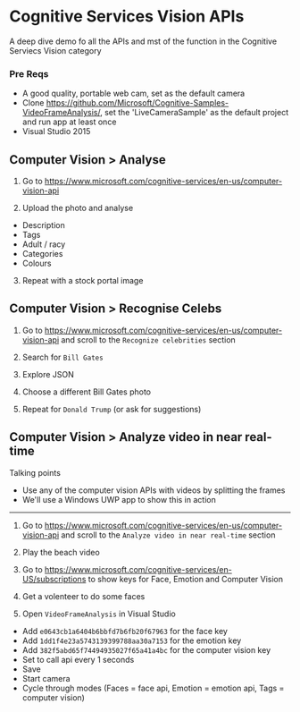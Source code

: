 # Cognitive Services Vision APIs
A deep dive demo fo all the APIs and mst of the function in the Cognitive Serviecs Vision category

### Pre Reqs
* A good quality, portable web cam, set as the default camera
* Clone https://github.com/Microsoft/Cognitive-Samples-VideoFrameAnalysis/, set the 'LiveCameraSample' as the default project and run app at least once
* Visual Studio 2015

## Computer Vision > Analyse
1. Go to https://www.microsoft.com/cognitive-services/en-us/computer-vision-api

2. Upload the photo and analyse
  * Description
  * Tags
  * Adult / racy
  * Categories
  * Colours
  
3. Repeat with a stock portal image
 
## Computer Vision > Recognise Celebs
1. Go to https://www.microsoft.com/cognitive-services/en-us/computer-vision-api and scroll to the `Recognize celebrities` section

2. Search for `Bill Gates`

3. Explore JSON

4. Choose a different Bill Gates photo

5. Repeat for `Donald Trump` (or ask for suggestions)

## Computer Vision > Analyze video in near real-time
Talking points
* Use any of the computer vision APIs with videos by splitting the frames
* We'll use a Windows UWP app to show this in action

---

1. Go to https://www.microsoft.com/cognitive-services/en-us/computer-vision-api and scroll to the `Analyze video in near real-time` section

2. Play the beach video

3. Go to https://www.microsoft.com/cognitive-services/en-US/subscriptions to show keys for Face, Emotion and Computer Vision

4. Get a volenteer to do some faces

5. Open `VideoFrameAnalysis` in Visual Studio
 * Add `e0643cb1a6404b6bbfd7b6fb20f67963` for the face key
 * Add `1dd1f4e23a5743139399788aa30a7153` for the emotion key
 * Add `382f5abd65f74494935027f65a41a4bc` for the computer vision key
 * Set to call api every 1 seconds
 * Save
 * Start camera
 * Cycle through modes (Faces = face api, Emotion = emotion api, Tags = computer vision)

